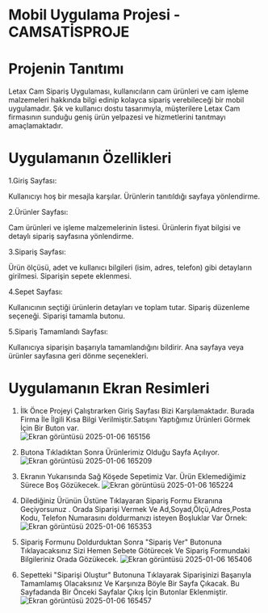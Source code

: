 # Mobil Uygulama Projesi - CAMSATİSPROJE
# Projenin Tanıtımı
Letax Cam Sipariş Uygulaması, kullanıcıların cam ürünleri ve cam işleme malzemeleri hakkında bilgi edinip kolayca sipariş verebileceği bir mobil uygulamadır. Şık ve kullanıcı dostu tasarımıyla, müşterilere Letax Cam firmasının sunduğu geniş ürün yelpazesi ve hizmetlerini tanıtmayı amaçlamaktadır.
# Uygulamanın Özellikleri

1.Giriş Sayfası: 

Kullanıcıyı hoş bir mesajla karşılar.
Ürünlerin tanıtıldığı sayfaya yönlendirme.

2.Ürünler Sayfası: 

Cam ürünleri ve işleme malzemelerinin listesi.
Ürünlerin fiyat bilgisi ve detaylı sipariş sayfasına yönlendirme.

3.Sipariş Sayfası: 

Ürün ölçüsü, adet ve kullanıcı bilgileri (isim, adres, telefon) gibi detayların girilmesi.
Siparişin sepete eklenmesi.

4.Sepet Sayfası:

Kullanıcının seçtiği ürünlerin detayları ve toplam tutar.
Sipariş düzenleme seçeneği.
Siparişi tamamla butonu.

5.Sipariş Tamamlandı Sayfası:

Kullanıcıya siparişin başarıyla tamamlandığını bildirir.
Ana sayfaya veya ürünler sayfasına geri dönme seçenekleri.
# Uygulamanın Ekran Resimleri
1. İlk Önce Projeyi Çalıştırarken Giriş Sayfası Bizi Karşılamaktadır. Burada Firma İle İlgili Kısa Bilgi Verilmiştir.Satışını Yaptığımız Ürünleri Görmek İçin Bir Buton var.  
![Ekran görüntüsü 2025-01-06 165156](https://github.com/user-attachments/assets/642dcc05-b574-46fb-8e85-96fc77ee5a33)

2. Butona Tıkladıktan Sonra Ürünlerimiz Olduğu Sayfa Açılıyor.
![Ekran görüntüsü 2025-01-06 165209](https://github.com/user-attachments/assets/1263fbae-d619-45d2-8713-012d53732dcc)

3. Ekranın Yukarısında Sağ Köşede Sepetimiz Var. Ürün Eklemediğimiz Sürece Boş Gözükecek.
![Ekran görüntüsü 2025-01-06 165224](https://github.com/user-attachments/assets/5c7ae993-0a0b-40ac-aaa8-1e6a7ae7a829)

4. Dilediğiniz Ürünün Üstüne Tıklayaran Sipariş Formu Ekranına Geçiyorsunuz . Orada Siparişi Vermek Ve Ad,Soyad,Ölçü,Adres,Posta Kodu, Telefon Numarasını doldurmanızı isteyen Boşluklar Var Örnek:
![Ekran görüntüsü 2025-01-06 165353](https://github.com/user-attachments/assets/9e8831ad-def3-49a7-a692-7ec366c9f468)

5. Sipariş Formunu Doldurduktan Sonra "Sipariş Ver" Butonuna Tıklayacaksınız Sizi Hemen Sebete Götürecek Ve Sipariş Formundaki
   Bilgileriniz Orada Gözükecek.
![Ekran görüntüsü 2025-01-06 165406](https://github.com/user-attachments/assets/20b4bfbd-c6b3-4b93-92f1-1e89446ed11d)

7. Sepetteki "Siparişi Oluştur" Butonuna Tıklayarak Siparişinizi Başarıyla Tamamlamış Olacaksınız Ve Karşınıza Böyle Bir Sayfa Çıkacak. Bu Sayfadanda Bir Önceki Sayfalar Çıkış İçin Butonlar Eklenmiştir.
![Ekran görüntüsü 2025-01-06 165457](https://github.com/user-attachments/assets/d0a49d43-7958-4817-a612-73f68b3d7ebc)

